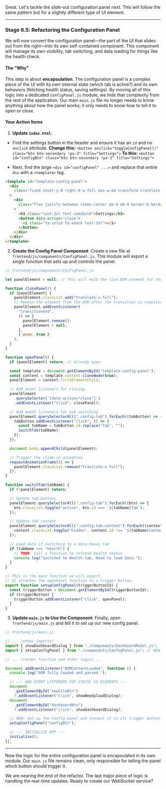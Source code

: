 Great. Let's tackle the slide-out configuration panel next. This will follow the same pattern but for a slightly different type of UI element.

---

### Stage 6.5: Refactoring the Configuration Panel

We will now convert the configuration panel—the part of the UI that slides out from the right—into its own self-contained component. This component will manage its own visibility, tab switching, and data loading for things like the health check.

#### The "Why"

This step is about **encapsulation**. The configuration panel is a complex piece of the UI with its own internal state (which tab is active?) and its own behaviors (fetching health status, saving settings). By moving all of this logic into a dedicated `ConfigPanel.js` module, we hide that complexity from the rest of the application. Our main `main.js` file no longer needs to know anything about how the panel works; it only needs to know how to tell it to open or close.

#### Your Action Items

1. **Update `index.html`**:

- Find the settings button in the header and ensure it has an `id` and no `onclick` attribute.
  **Change this:**
  `<button onclick="toggleConfigPanel()" class="btn btn-secondary !px-3" title="Settings">`
  **To this:**
  `<button id="configBtn" class="btn btn-secondary !px-3" title="Settings">`

- Next, find the large `<div id="configPanel" ...>` and replace that entire `div` with a `<template>` tag.

```html
<template id="template-config-panel">
  <div
    class="fixed inset-y-0 right-0 w-full max-w-md transform translate-x-full transition-transform duration-300 panel-bg shadow-lg p-6 z-50 overflow-y-auto"
  >
    <div
      class="flex justify-between items-center pb-4 mb-4 border-b border-gray-200 dark:border-gray-700"
    >
      <h3 class="text-2xl font-semibold">Settings</h3>
      <button data-action="close">
        <i class="fa-solid fa-xmark text-2xl"></i>
      </button>
    </div>
  </div>
</template>
```

2. **Create the Config Panel Component**:
   Create a new file at `frontend/js/components/ConfigPanel.js`. This module will export a single function that sets up and controls the panel.

```javascript
// frontend/js/components/ConfigPanel.js

let panelElement = null; // This will hold the live DOM element for the panel

function closePanel() {
  if (panelElement) {
    panelElement.classList.add("translate-x-full");
    // Remove the element from the DOM after the transition is complete
    panelElement.addEventListener(
      "transitionend",
      () => {
        panelElement.remove();
        panelElement = null;
      },
      { once: true }
    );
  }
}

function openPanel() {
  if (panelElement) return; // Already open

  const template = document.getElementById("template-config-panel");
  const content = template.content.cloneNode(true);
  panelElement = content.firstElementChild;

  // Add event listeners for closing
  panelElement
    .querySelector('[data-action="close"]')
    .addEventListener("click", closePanel);

  // Add event listeners for tab switching
  panelElement.querySelectorAll(".config-tab").forEach((tabButton) => {
    tabButton.addEventListener("click", () => {
      const tabName = tabButton.id.replace("Tab", "");
      switchTab(tabName);
    });
  });

  document.body.appendChild(panelElement);

  // Trigger the slide-in animation
  requestAnimationFrame(() => {
    panelElement.classList.remove("translate-x-full");
  });
}

function switchTab(tabName) {
  if (!panelElement) return;

  // Update tab buttons
  panelElement.querySelectorAll(".config-tab").forEach((btn) => {
    btn.classList.toggle("active", btn.id === `${tabName}Tab`);
  });

  // Update tab content
  panelElement.querySelectorAll(".config-tab-content").forEach((content) => {
    content.classList.toggle("hidden", content.id !== `${tabName}Content`);
  });

  // Load data if switching to a data-heavy tab
  if (tabName === "health") {
    // TODO: Call a function to refresh health status
    console.log("Switched to Health tab. Need to load data.");
  }
}

// This is the main function we will export.
// It attaches the openPanel function to a trigger button.
export function setupConfigPanel(triggerButtonId) {
  const triggerButton = document.getElementById(triggerButtonId);
  if (triggerButton) {
    triggerButton.addEventListener("click", openPanel);
  }
}
```

3. **Update `main.js` to Use the Component**:
   Finally, open `frontend/js/main.js` and tell it to set up our new config panel.

```javascript
// frontend/js/main.js

// ... (other imports)
import { showDashboardDialog } from "./components/DashboardModal.js";
import { setupConfigPanel } from "./components/ConfigPanel.js"; // NEW IMPORT

// ... (render function and other logic) ...

document.addEventListener("DOMContentLoaded", function () {
  console.log("DOM fully loaded and parsed.");

  // --- ADD EVENT LISTENERS FOR STATIC UI ELEMENTS ---
  document
    .getElementById("newFileBtn")
    ?.addEventListener("click", showNewUploadDialog);
  document
    .getElementById("dashboardBtn")
    ?.addEventListener("click", showDashboardDialog);

  // NEW: Set up the config panel and connect it to its trigger button
  setupConfigPanel("configBtn");

  // --- INITIALIZE APP ---
  initialize();
});
```

---

Now the logic for the entire configuration panel is encapsulated in its own module. Our `main.js` file remains clean, only responsible for telling the panel which button should trigger it.

We are nearing the end of the refactor. The last major piece of logic is handling the real-time updates. Ready to create our WebSocket service?
